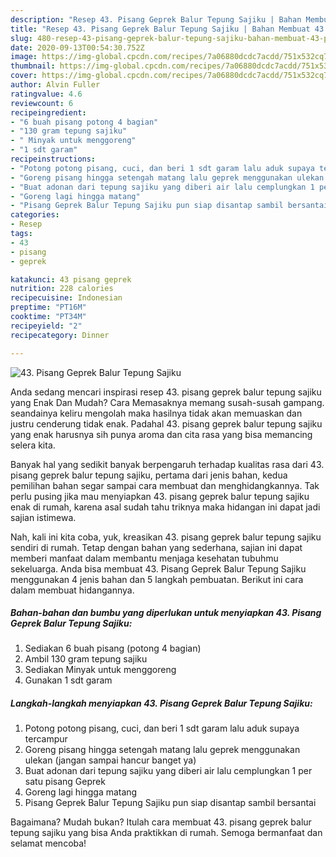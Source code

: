 ```yaml
---
description: "Resep 43. Pisang Geprek Balur Tepung Sajiku | Bahan Membuat 43. Pisang Geprek Balur Tepung Sajiku Yang Bisa Manjain Lidah"
title: "Resep 43. Pisang Geprek Balur Tepung Sajiku | Bahan Membuat 43. Pisang Geprek Balur Tepung Sajiku Yang Bisa Manjain Lidah"
slug: 480-resep-43-pisang-geprek-balur-tepung-sajiku-bahan-membuat-43-pisang-geprek-balur-tepung-sajiku-yang-bisa-manjain-lidah
date: 2020-09-13T00:54:30.752Z
image: https://img-global.cpcdn.com/recipes/7a06880dcdc7acdd/751x532cq70/43-pisang-geprek-balur-tepung-sajiku-foto-resep-utama.jpg
thumbnail: https://img-global.cpcdn.com/recipes/7a06880dcdc7acdd/751x532cq70/43-pisang-geprek-balur-tepung-sajiku-foto-resep-utama.jpg
cover: https://img-global.cpcdn.com/recipes/7a06880dcdc7acdd/751x532cq70/43-pisang-geprek-balur-tepung-sajiku-foto-resep-utama.jpg
author: Alvin Fuller
ratingvalue: 4.6
reviewcount: 6
recipeingredient:
- "6 buah pisang potong 4 bagian"
- "130 gram tepung sajiku"
- " Minyak untuk menggoreng"
- "1 sdt garam"
recipeinstructions:
- "Potong potong pisang, cuci, dan beri 1 sdt garam lalu aduk supaya tercampur"
- "Goreng pisang hingga setengah matang lalu geprek menggunakan ulekan (jangan sampai hancur banget ya)"
- "Buat adonan dari tepung sajiku yang diberi air lalu cemplungkan 1 per satu pisang Geprek"
- "Goreng lagi hingga matang"
- "Pisang Geprek Balur Tepung Sajiku pun siap disantap sambil bersantai"
categories:
- Resep
tags:
- 43
- pisang
- geprek

katakunci: 43 pisang geprek 
nutrition: 228 calories
recipecuisine: Indonesian
preptime: "PT16M"
cooktime: "PT34M"
recipeyield: "2"
recipecategory: Dinner

---
```



![43. Pisang Geprek Balur Tepung Sajiku](https://img-global.cpcdn.com/recipes/7a06880dcdc7acdd/751x532cq70/43-pisang-geprek-balur-tepung-sajiku-foto-resep-utama.jpg)

Anda sedang mencari inspirasi resep 43. pisang geprek balur tepung sajiku yang Enak Dan Mudah? Cara Memasaknya memang susah-susah gampang. seandainya keliru mengolah maka hasilnya tidak akan memuaskan dan justru cenderung tidak enak. Padahal 43. pisang geprek balur tepung sajiku yang enak harusnya sih punya aroma dan cita rasa yang bisa memancing selera kita.



Banyak hal yang sedikit banyak berpengaruh terhadap kualitas rasa dari 43. pisang geprek balur tepung sajiku, pertama dari jenis bahan, kedua pemilihan bahan segar sampai cara membuat dan menghidangkannya. Tak perlu pusing jika mau menyiapkan 43. pisang geprek balur tepung sajiku enak di rumah, karena asal sudah tahu triknya maka hidangan ini dapat jadi sajian istimewa.


Nah, kali ini kita coba, yuk, kreasikan 43. pisang geprek balur tepung sajiku sendiri di rumah. Tetap dengan bahan yang sederhana, sajian ini dapat memberi manfaat dalam membantu menjaga kesehatan tubuhmu sekeluarga. Anda bisa membuat 43. Pisang Geprek Balur Tepung Sajiku menggunakan 4 jenis bahan dan 5 langkah pembuatan. Berikut ini cara dalam membuat hidangannya.

<!--inarticleads1-->

##### Bahan-bahan dan bumbu yang diperlukan untuk menyiapkan 43. Pisang Geprek Balur Tepung Sajiku:

1. Sediakan 6 buah pisang (potong 4 bagian)
1. Ambil 130 gram tepung sajiku
1. Sediakan  Minyak untuk menggoreng
1. Gunakan 1 sdt garam




<!--inarticleads2-->

##### Langkah-langkah menyiapkan 43. Pisang Geprek Balur Tepung Sajiku:

1. Potong potong pisang, cuci, dan beri 1 sdt garam lalu aduk supaya tercampur
1. Goreng pisang hingga setengah matang lalu geprek menggunakan ulekan (jangan sampai hancur banget ya)
1. Buat adonan dari tepung sajiku yang diberi air lalu cemplungkan 1 per satu pisang Geprek
1. Goreng lagi hingga matang
1. Pisang Geprek Balur Tepung Sajiku pun siap disantap sambil bersantai




Bagaimana? Mudah bukan? Itulah cara membuat 43. pisang geprek balur tepung sajiku yang bisa Anda praktikkan di rumah. Semoga bermanfaat dan selamat mencoba!
